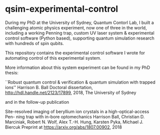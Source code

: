# qsim-experimental-control
During my PhD at the University of Sydney, Quantum Contorl Lab, I built a challenging atomic physics experiment, now one of three in the world, including a working Penning trap, custom UV laser system & experimental control software (Python based), supporting quantum simulation research with hundreds of spin qubits. 

This repository contains the experimental control software I wrote for automating control of this experimental system. 

More information about this system experiment can be found in my PhD thesis: 

``Robust quantum control & verification & quantum simulation with trapped ions''
Harrison B. Ball
Doctoral dissertation, http://hdl.handle.net/2123/17899, 2018, The University of Sydney

and in the follow-up publication

Site-resolved imaging of beryllium ion crystals in a high-optical-access Pen- ning trap with in-bore optomechanics
Harrison Ball, Christian D. Marciniak, Robert N. Wolf, Alex T.-H. Hung, Karsten Pyka, Michael J. Biercuk
Preprint at https://arxiv.org/abs/1807.00902, 2018
